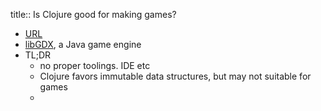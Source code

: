 title:: Is Clojure good for making games?

- [URL](https://www.reddit.com/r/Clojure/comments/buj0sl/is_clojure_a_reasonable_option_for_games/)
- [libGDX](https://libgdx.com/), a Java game engine
- TL;DR
	- no proper toolings. IDE etc
	- Clojure favors immutable data structures, but may not suitable for games
	-